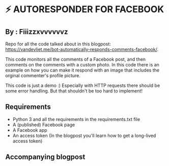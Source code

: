 
<h1>⚡ AUTORESPONDER FOR FACEBOOK</h1>

By : Fiiizzxvvvvvvz
----------


Repo for all the code talked about in this blogpost: https://vandevliet.me/bot-automatically-responds-comments-facebook/.

This code monitors all the comments of a Facebook post, and then comments on the comments with a custom photo.
In this code there is an example on how you can make it respond with an image that includes the orginal commenter's profile picture.

This code is just a demo :) Especially with HTTP requests there should be some error handling. But that shouldn't be too hard to implement!
## Requirements

- Python 3 and all the requirements in the requirements.txt file
- A (published) Facebook page
- A Facebook app
- An access token (In the blogpost you'll learn how to get a long-lived access token)

## Accompanying blogpost
